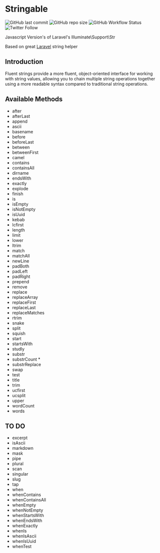 # Stringable

![GitHub last commit](https://img.shields.io/github/last-commit/rudashi/stringable)
![GitHub repo size](https://img.shields.io/github/repo-size/rudashi/stringable)
![GitHub Workflow Status](https://img.shields.io/github/workflow/status/rudashi/stringable/Node.js%20CI)
![Twitter Follow](https://img.shields.io/twitter/follow/BorysZmuda?style=social)

Javascript Version's of Laravel's Illuminate\Support\Str

Based on great [Laravel](https://laravel.com/docs/9.x/helpers#fluent-strings-method-list) string helper

## Introduction
Fluent strings provide a more fluent, object-oriented interface for working with string values, allowing you to chain multiple string operations together using a more readable syntax compared to traditional string operations.

## Available Methods

- after
- afterLast
- append
- ascii
- basename
- before
- beforeLast
- between
- betweenFirst
- camel
- contains
- containsAll
- dirname
- endsWith
- exactly
- explode
- finish
- is
- isEmpty
- isNotEmpty
- isUuid
- kebab
- lcfirst
- length
- limit
- lower
- ltrim
- match
- matchAll
- newLine
- padBoth
- padLeft
- padRight
- prepend
- remove
- replace
- replaceArray
- replaceFirst
- replaceLast
- replaceMatches
- rtrim
- snake
- split
- squish
- start
- startsWith
- studly
- substr
- substrCount *
- substrReplace
- swap
- test
- title
- trim
- ucfirst
- ucsplit
- upper
- wordCount
- words

## TO DO

- excerpt
- isAscii
- markdown
- mask
- pipe
- plural
- scan
- singular
- slug
- tap
- when
- whenContains
- whenContainsAll
- whenEmpty
- whenNotEmpty
- whenStartsWith
- whenEndsWith
- whenExactly
- whenIs
- whenIsAscii
- whenIsUuid
- whenTest